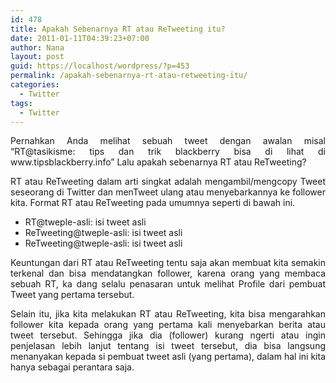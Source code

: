 ```yaml
---
id: 478
title: Apakah Sebenarnya RT atau ReTweeting itu?
date: 2011-01-11T04:39:23+07:00
author: Nana
layout: post
guid: https://localhost/wordpress/?p=453
permalink: /apakah-sebenarnya-rt-atau-retweeting-itu/
categories:
  - Twitter
tags:
  - Twitter
---
```

<p style="text-align: justify;">
  Pernahkan Anda melihat sebuah tweet dengan awalan misal “RT@tasikisme: tips dan trik blackberry bisa di lihat di www.tipsblackberry.info” Lalu apakah sebenarnya RT atau ReTweeting?
</p>

<p style="text-align: justify;">
  RT atau ReTweeting dalam arti singkat adalah mengambil/mengcopy Tweet seseorang di Twitter dan menTweet ulang atau menyebarkannya ke follower kita. Format RT atau ReTweeting pada umumnya seperti di bawah ini.
</p>

  * RT@tweple-asli: isi tweet asli
  * ReTweeting@tweple-asli: isi tweet asli
  * ReTweeting@tweple-asli: isi tweet asli

<p style="text-align: justify;">
  Keuntungan dari RT atau ReTweeting tentu saja akan membuat kita semakin terkenal dan bisa mendatangkan follower, karena orang yang membaca sebuah RT, ka dang selalu penasaran untuk melihat Profile dari pembuat Tweet yang pertama tersebut.
</p>

<p style="text-align: justify;">
  Selain itu, jika kita melakukan RT atau ReTweeting, kita bisa mengarahkan follower kita kepada orang yang pertama kali menyebarkan berita atau tweet tersebut. Sehingga jika dia (follower) kurang ngerti atau ingin penjelasan lebih lanjut tentang isi tweet tersebut, dia bisa langsung menanyakan kepada si pembuat tweet asli (yang pertama), dalam hal ini kita hanya sebagai perantara saja.
</p>